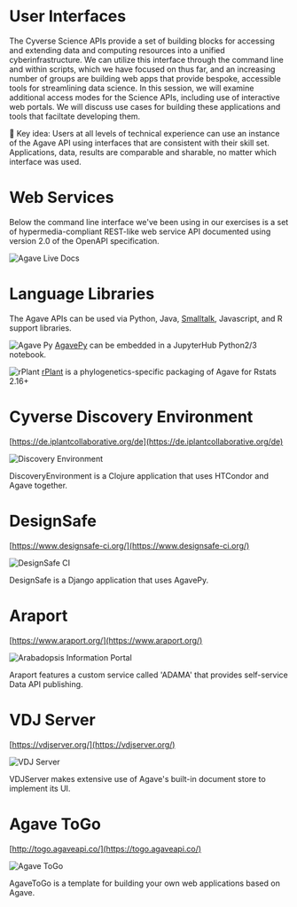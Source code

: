 # User Interfaces

The Cyverse Science APIs provide a set of building blocks for accessing and extending data and computing resources into a unified cyberinfrastructure. We can utilize this interface through the command line and within scripts, which we have focused on thus far, and an increasing number of groups are building web apps that provide bespoke, accessible tools for streamlining data science.  In this session, we will examine additional access modes for the Science APIs, including use of interactive web portals. We will discuss use cases for building these applications and tools that faciltate developing them. 

:star2: Key idea: Users at all levels of technical experience can use an instance of the Agave API using interfaces that are consistent with their skill set. Applications, data, results are comparable and sharable, no matter which interface was used. 

# Web Services

Below the command line interface we've been using in our exercises is a set of hypermedia-compliant REST-like web service API documented using version 2.0 of the OpenAPI specification. 

![Agave Live Docs](images/livedocs.png)

# Language Libraries

The Agave APIs can be used via Python, Java, [Smalltalk](http://www.smalltalkhub.com/#!/~kulisics/Agave), Javascript, and R support libraries. 

![Agave Py](images/agavepy.png)
[AgavePy](https://pypi.python.org/pypi/agavepy) can be embedded in a JupyterHub Python2/3 notebook. 

![rPlant](images/rplant.png)
[rPlant](https://cran.r-project.org/web/packages/rPlant/) is a phylogenetics-specific packaging of Agave for Rstats 2.16+

# Cyverse Discovery Environment

[https://de.iplantcollaborative.org/de](https://de.iplantcollaborative.org/de)

![Discovery Environment](images/DE-website-Mar2015.png)

DiscoveryEnvironment is a Clojure application that uses HTCondor and Agave together.

# DesignSafe

[https://www.designsafe-ci.org/](https://www.designsafe-ci.org/)

![DesignSafe CI](images/designsafe-ci.png)

DesignSafe is a Django application that uses AgavePy. 

# Araport

[https://www.araport.org/](https://www.araport.org/)

![Arabadopsis Information Portal](images/araport.png)

Araport features a custom service called 'ADAMA' that provides self-service Data API publishing.

# VDJ Server

[https://vdjserver.org/](https://vdjserver.org/)

![VDJ Server](images/vdjserver.png)

VDJServer makes extensive use of Agave's built-in document store to implement its UI.

# Agave ToGo 

[http://togo.agaveapi.co/](https://togo.agaveapi.co/)

![Agave ToGo](images/togo-agave.png)

AgaveToGo is a template for building your own web applications based on Agave. 